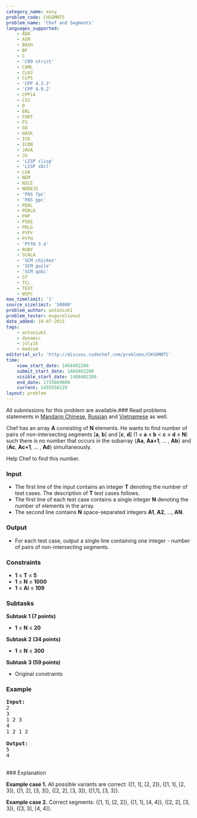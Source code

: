 ```yaml
---
category_name: easy
problem_code: CHSGMNTS
problem_name: 'Chef and Segments'
languages_supported:
    - ADA
    - ASM
    - BASH
    - BF
    - C
    - 'C99 strict'
    - CAML
    - CLOJ
    - CLPS
    - 'CPP 4.3.2'
    - 'CPP 4.9.2'
    - CPP14
    - CS2
    - D
    - ERL
    - FORT
    - FS
    - GO
    - HASK
    - ICK
    - ICON
    - JAVA
    - JS
    - 'LISP clisp'
    - 'LISP sbcl'
    - LUA
    - NEM
    - NICE
    - NODEJS
    - 'PAS fpc'
    - 'PAS gpc'
    - PERL
    - PERL6
    - PHP
    - PIKE
    - PRLG
    - PYPY
    - PYTH
    - 'PYTH 3.4'
    - RUBY
    - SCALA
    - 'SCM chicken'
    - 'SCM guile'
    - 'SCM qobi'
    - ST
    - TCL
    - TEXT
    - WSPC
max_timelimit: '1'
source_sizelimit: '50000'
problem_author: antoniuk1
problem_tester: mugurelionut
date_added: 18-07-2015
tags:
    - antoniuk1
    - dynamic
    - july16
    - medium
editorial_url: 'http://discuss.codechef.com/problems/CHSGMNTS'
time:
    view_start_date: 1468402200
    submit_start_date: 1468402200
    visible_start_date: 1468402200
    end_date: 1735669800
    current: 1493558129
layout: problem
---
```

All submissions for this problem are available.###  Read problems statements in [Mandarin Chinese](http://www.codechef.com/download/translated/JULY16/mandarin/CHSGMNTS.pdf), [Russian](http://www.codechef.com/download/translated/JULY16/russian/CHSGMNTS.pdf) and [Vietnamese](http://www.codechef.com/download/translated/JULY16/vietnamese/CHSGMNTS.pdf) as well.

Chef has an array **A** consisting of **N** elements. He wants to find number of pairs of non-intersecting segments \[**a**, **b**\] and \[**c**, **d**\] (1 ≤ **a** ≤ **b** < **c** ≤ **d** ≤ **N**) such there is no number that occurs in the subarray {**Aa**, **Aa+1**, ... , **Ab**} and {**Ac**, **Ac+1**, ... , **Ad**} simultaneously.

Help Chef to find this number.

### Input

- The first line of the input contains an integer **T** denoting the number of test cases. The description of **T** test cases follows.
- The first line of each test case contains a single integer **N** denoting the number of elements in the array.
- The second line contains **N** space-separated integers **A1**, **A2**, ..., **AN**.

### Output

- For each test case, output a single line containing one integer - number of pairs of non-intersecting segments.

### Constraints

- **1** ≤ **T** ≤ **5**
- **1** ≤ **N** ≤ **1000**
- **1** ≤ **Ai** ≤ **109**

### Subtasks

**Subtask 1 (7 points)**

- **1** ≤ **N** ≤ **20**

**Subtask 2 (34 points)**

- **1** ≤ **N** ≤ **300**

**Subtask 3 (59 points)**

- Original constraints

### Example

<pre><b>Input:</b>
2
3
1 2 3
4
1 2 1 2

<b>Output:</b>
5
4

</pre>### Explanation
**Example case 1.**
All possible variants are correct: {\[1, 1\], \[2, 2\]}, {\[1, 1\], \[2, 3\]}, {\[1, 2\], \[3, 3\]}, {\[2, 2\], \[3, 3\]}, {\[1,1\], \[3, 3\]}.

**Example case 2.**
Correct segments: {\[1, 1\], \[2, 2\]}, {\[1, 1\], \[4, 4\]}, {\[2, 2\], \[3, 3\]}, {\[3, 3\], \[4, 4\]}.
